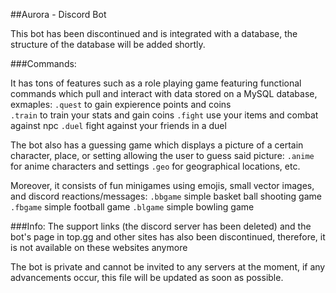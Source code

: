 ##Aurora - Discord Bot

This bot has been discontinued and is integrated with a database, the structure of the database will be added shortly.

###Commands:

It has tons of features such as a role playing game featuring functional commands which pull and interact with data stored on a MySQL database, exmaples:
```.quest``` to gain expierence points and coins  
```.train``` to train your stats and gain coins 
```.fight``` use your items and combat against npc 
```.duel``` fight against your friends in a duel

The bot also has a guessing game which displays a picture of a certain character, place, or setting allowing the user to guess said picture:
```.anime``` for anime characters and settings 
```.geo``` for geographical locations, etc.

Moreover, it consists of fun minigames using emojis, small vector images, and discord reactions/messages:
```.bbgame``` simple basket ball shooting game
```.fbgame``` simple football game
```.blgame``` simple bowling game

###Info:
The support links (the discord server has been deleted) and the bot's page in top.gg and other sites has also been discontinued, therefore, it is not available on these websites anymore 

The bot is private and cannot be invited to any servers at the moment, if any advancements occur, this file will be updated as soon as possible.
